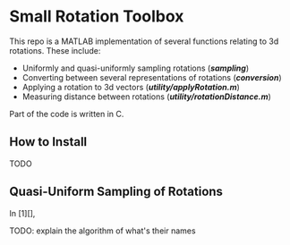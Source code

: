 # Small Rotation Toolbox

This repo is a MATLAB implementation of several functions relating to 3d rotations. These include:

- Uniformly and quasi-uniformly sampling rotations (***sampling***)
- Converting between several representations of rotations (***conversion***)
- Applying a rotation to 3d vectors (***utility/applyRotation.m***)
- Measuring distance between rotations (***utility/rotationDistance.m***)

Part of the code is written in C.

## How to Install

TODO

## Quasi-Uniform Sampling of Rotations

In [1][], 



TODO: explain the algorithm of what's their names



[^1]: Yershova, A., Jain, S., LaValle, S. M., & Mitchell, J. C. (2009). [Generating Uniform Incremental Grids on SO(3) Using the Hopf Fibration](https://doi.org/10.1177/0278364909352700). *The International Journal of Robotics Research*, 29(7), 801–812.